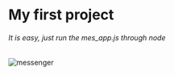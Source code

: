 # My first project

###### It is easy, just run the mes_app.js through node

![messenger](https://encrypted-tbn0.gstatic.com/images?q=tbn:ANd9GcS4NsTyw18WP_XXcA-z_THJh3ROaLL0KjVbYQ&usqp=CAU)
